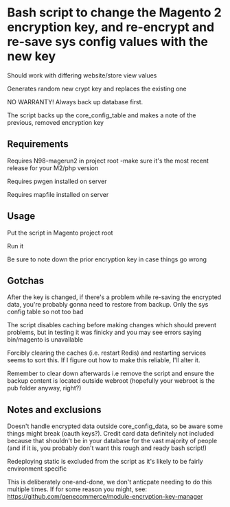 # Bash script to change the Magento 2 encryption key, and re-encrypt and re-save sys config values with the new key

Should work with differing website/store view values

Generates random new crypt key and replaces the existing one

NO WARRANTY! Always back up database first.

The script backs up the core_config_table and makes a note of the previous, removed encryption key

## Requirements
Requires N98-magerun2 in project root -make sure it's the most recent release for your M2/php version

Requires pwgen installed on server

Requires mapfile installed on server


## Usage
Put the script in Magento project root

Run it

Be sure to note down the prior encryption key in case things go wrong

## Gotchas
After the key is changed, if there's a problem while re-saving the encrypted data, you're probably gonna need to restore from backup. Only the sys config table so not too bad

The script disables caching before making changes which should prevent problems, but in testing it was finicky and you may see errors saying bin/magento is unavailable

Forcibly clearing the caches (i.e. restart Redis) and restarting services seems to sort this. If I figure out how to make this reliable, I'll alter it.

Remember to clear down afterwards i.e remove the script and ensure the backup content is located outside webroot (hopefully your webroot is the pub folder anyway, right?)

## Notes and exclusions

Doesn't handle encrypted data outside core_config_data, so be aware some things might break (oauth keys?). Credit card data definitely not included because that shouldn't be in your database for the vast majority of people (and if it is, you probably don't want this rough and ready bash script!)

Redeploying static is excluded from the script as it's likely to be fairly environment specific

This is deliberately one-and-done, we don't anticpate needing to do this multiple times. If for some reason you might, see: https://github.com/genecommerce/module-encryption-key-manager
